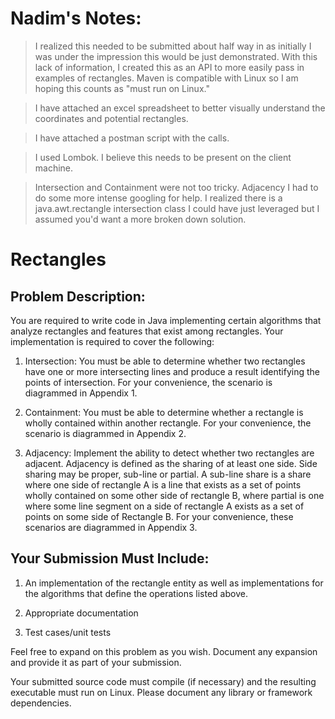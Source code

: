 # Nadim's Notes:
> I realized this needed to be submitted about half way in as initially I was under the impression this would be just demonstrated. With this lack of information, I created this as an API to more easily pass in examples of rectangles. Maven is compatible with Linux so I am hoping this counts as "must run on Linux."

> I have attached an excel spreadsheet to better visually understand the coordinates and potential rectangles.

> I have attached a postman script with the calls.

> I used Lombok. I believe this needs to be present on the client machine.

> Intersection and Containment were not too tricky. Adjacency I had to do some more intense googling for help. I realized there is a java.awt.rectangle intersection class I could have just leveraged but I assumed you'd want a more broken down solution.




# Rectangles

## Problem Description:
You are required to write code in Java implementing certain algorithms that analyze rectangles and
features that exist among rectangles. Your implementation is required to cover the following:

1. Intersection: You must be able to determine whether two rectangles have one or more
intersecting lines and produce a result identifying the points of intersection. For your
convenience, the scenario is diagrammed in Appendix 1.

2. Containment: You must be able to determine whether a rectangle is wholly contained within
another rectangle. For your convenience, the scenario is diagrammed in Appendix 2.

3. Adjacency: Implement the ability to detect whether two rectangles are adjacent. Adjacency is
defined as the sharing of at least one side. Side sharing may be proper, sub-line or partial. A
sub-line share is a share where one side of rectangle A is a line that exists as a set of points
wholly contained on some other side of rectangle B, where partial is one where some line
segment on a side of rectangle A exists as a set of points on some side of Rectangle B. For your
convenience, these scenarios are diagrammed in Appendix 3.


## Your Submission Must Include:
1. An implementation of the rectangle entity as well as implementations for the algorithms that
define the operations listed above.

2. Appropriate documentation

3. Test cases/unit tests

Feel free to expand on this problem as you wish. Document any expansion and provide it as part of your
submission.

Your submitted source code must compile (if necessary) and the resulting executable must run on Linux.
Please document any library or framework dependencies.
